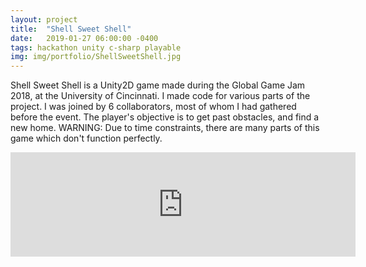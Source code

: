 ```yaml
---
layout: project
title:  "Shell Sweet Shell"
date:   2019-01-27 06:00:00 -0400
tags: hackathon unity c-sharp playable
img: img/portfolio/ShellSweetShell.jpg
---
```


Shell Sweet Shell is a Unity2D game made during the Global Game Jam 2018, at the University of Cincinnati. I made code for various parts of the project. I was joined by 6 collaborators, most of whom I had gathered before the event. The player's objective is to get past obstacles, and find a new home. WARNING: Due to time constraints, there are many parts of this game which don't function perfectly.

<iframe frameborder="0" src="https://itch.io/embed/708760?dark=true" width="552" height="167"><a href="https://swiimii.itch.io/shell-sweet-shell">Shell, Sweet Shell by swiimii</a></iframe>